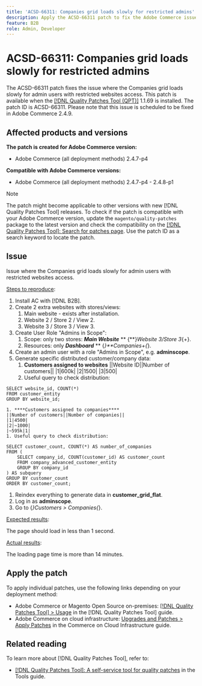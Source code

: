 ```yaml
---
title: 'ACSD-66311: Companies grid loads slowly for restricted admins'
description: Apply the ACSD-66311 patch to fix the Adobe Commerce issue where companies grid has performance issues for admin users with restricted websites access.
feature: B2B
role: Admin, Developer
---
```


# ACSD-66311: Companies grid loads slowly for restricted admins

The ACSD-66311 patch fixes the issue where the Companies grid loads slowly for admin users with restricted websites access. This patch is available when the [[!DNL Quality Patches Tool (QPT)]](/help/tools/quality-patches-tool/quality-patches-tool-to-self-serve-quality-patches.md) 1.1.69 is installed. The patch ID is ACSD-66311. Please note that this issue is scheduled to be fixed in Adobe Commerce 2.4.9.

## Affected products and versions

**The patch is created for Adobe Commerce version:**

* Adobe Commerce (all deployment methods) 2.4.7-p4

**Compatible with Adobe Commerce versions:**

* Adobe Commerce (all deployment methods) 2.4.7-p4 - 2.4.8-p1

>[!NOTE]
>
>The patch might become applicable to other versions with new [!DNL Quality Patches Tool] releases. To check if the patch is compatible with your Adobe Commerce version, update the `magento/quality-patches` package to the latest version and check the compatibility on the [[!DNL Quality Patches Tool]: Search for patches page](https://experienceleague.adobe.com/tools/commerce-quality-patches/index.html). Use the patch ID as a search keyword to locate the patch.

## Issue

Issue where the Companies grid loads slowly for admin users with restricted websites access.

<u>Steps to reproduce</u>:

1. Install AC with [!DNL B2B].
1. Create 2 extra websites with stores/views:
    1. Main website - exists after installation.
    1. Website 2 / Store 2 / View 2.
    1. Website 3 / Store 3 / View 3.
1. Create User Role "Admins in Scope":
    1. Scope: only two stores: ***Main Website*** ** {**}*Website 3/Store 3*{+}.
    1. Resources: only ***Dashboard*** ** {*}**Companies+{*}.
1. Create an admin user with a role "Admins in Scope", e.g. **adminscope**.
1. Generate specific distributed customer/company data:
    1. ****Customers assigned to websites****
    ||Website ID||Number of customers||
    |1|600k|
    |2|1500|
    |3|500|
    1. Useful query to check distribution:

```
SELECT website_id, COUNT(*) 
FROM customer_entity 
GROUP BY website_id; 
```

    1. ****Customers assigned to companies****
    ||Number of customers||Number of companies||
    |1|4500|
    |2|~1000|
    |~595k|1|
    1. Useful query to check distribution:

```
SELECT customer_count, COUNT(*) AS number_of_companies
FROM (
    SELECT company_id, COUNT(customer_id) AS customer_count
    FROM company_advanced_customer_entity
    GROUP BY company_id
) AS subquery
GROUP BY customer_count
ORDER BY customer_count; 
```

1. Reindex everything to generate data in **customer_grid_flat**.
1. Log in as **adminscope**.
1. Go to {*}Customers > Companies{*}.

<u>Expected results</u>:

The page should load in less than 1 second.

<u>Actual results</u>:

The loading page time is more than 14 minutes.

## Apply the patch

To apply individual patches, use the following links depending on your deployment method:

* Adobe Commerce or Magento Open Source on-premises: [[!DNL Quality Patches Tool] > Usage](/help/tools/quality-patches-tool/usage.md) in the [!DNL Quality Patches Tool] guide.
* Adobe Commerce on cloud infrastructure: [Upgrades and Patches > Apply Patches](https://experienceleague.adobe.com/docs/commerce-cloud-service/user-guide/develop/upgrade/apply-patches.html) in the Commerce on Cloud Infrastructure guide.

## Related reading

To learn more about [!DNL Quality Patches Tool], refer to:

* [[!DNL Quality Patches Tool]: A self-service tool for quality patches](/help/tools/quality-patches-tool/quality-patches-tool-to-self-serve-quality-patches.md) in the Tools guide.